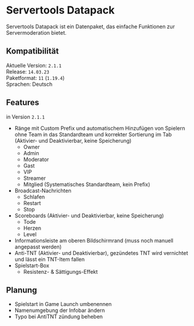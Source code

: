 # Servertools Datapack

Servertools Datapack ist ein Datenpaket, das einfache Funktionen zur Servermoderation bietet.

## Kompatibilität

Aktuelle Version: `2.1.1`  
Release: `14.03.23`  
Paketformat: `11` (`1.19.4`)  
Sprachen: Deutsch  

## Features
in Version `2.1.1`

* Ränge mit Custom Prefix und automatischem Hinzufügen von Spielern ohne Team in das Standardteam und korrekter Sortierung im Tab (Aktivier- und Deaktivierbar, keine Speicherung)
    * Owner
    * Admin
    * Moderator
    * Gast
    * VIP
    * Streamer
    * Mitglied (Systematisches Standardteam, kein Prefix)
* Broadcast-Nachrichten
    * Schlafen
    * Restart
    * Stop
* Scoreboards (Aktivier- und Deaktivierbar, keine Speicherung)
    * Tode
    * Herzen
    * Level
* Informationsleiste am oberen Bildschirmrand (muss noch manuell angepasst werden)
* Anti-TNT (Aktivier- und Deaktivierbar), gezündetes TNT wird vernichtet und lässt ein TNT-Item fallen
* Spielstart-Box
    * Resistenz- & Sättigungs-Effekt

## Planung

* Spielstart in Game Launch umbenennen
* Namenumgebung der Infobar ändern
* Typo bei AntiTNT zündung beheben
